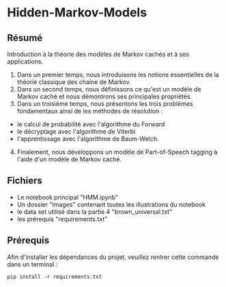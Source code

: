 # Hidden-Markov-Models

## Résumé

Introduction à la théorie des modèles de Markov cachés et à ses applications.  

1) Dans un premier temps, nous introduisons les notions essentielles de la théorie classique des chaîne de Markov.  
2) Dans un second temps, nous définissons ce qu'est un modèle de Markov caché et nous démontrons ses principales propriétés.   
3) Dans un troisième temps, nous présentons les trois problèmes fondamentaux ainsi de les méthodes de résolution : 
* le calcul de probabilité avec l'algorithme du Forward
* le décryptage avec l'algorithme de Viterbi
* l'apprentissage avec l'algorithme de Baum-Welch. 

4) Finalement, nous développons un modèle de Part-of-Speech tagging à l'aide d'un modèle de Markov caché.

## Fichiers 

* Le notebook principal "HMM.ipynb"
* Un dossier "Images" contenant toutes les illustrations du notebook
* le data set utilisé dans la partie 4 "brown_universal.txt"
* les prérequis "requirements.txt"

## Prérequis

Afin d'installer les dépendances du projet, veuillez rentrer cette commande dans un terminal : 

```
pip install -r requirements.txt
```
